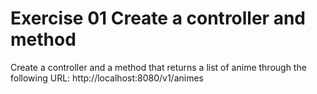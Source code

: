 # Exercise 01 Create a controller and method
Create a controller and a method
that returns a list of anime
through the following URL: http://localhost:8080/v1/animes
